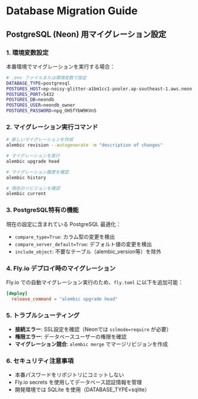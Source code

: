 # Database Migration Guide

## PostgreSQL (Neon) 用マイグレーション設定

### 1. 環境変数設定

本番環境でマイグレーションを実行する場合：

```bash
# .env ファイルまたは環境変数で設定
DATABASE_TYPE=postgresql
POSTGRES_HOST=ep-noisy-glitter-a1bm1cc1-pooler.ap-southeast-1.aws.neon.tech
POSTGRES_PORT=5432
POSTGRES_DB=neondb
POSTGRES_USER=neondb_owner
POSTGRES_PASSWORD=npg_OH5fYbW9KVnS
```

### 2. マイグレーション実行コマンド

```bash
# 新しいマイグレーションを作成
alembic revision --autogenerate -m "description of changes"

# マイグレーションを実行
alembic upgrade head

# マイグレーション履歴を確認
alembic history

# 現在のリビジョンを確認
alembic current
```

### 3. PostgreSQL特有の機能

現在の設定に含まれている PostgreSQL 最適化：

- `compare_type=True`: カラム型の変更を検出
- `compare_server_default=True`: デフォルト値の変更を検出
- `include_object`: 不要なテーブル（alembic_version等）を除外

### 4. Fly.io デプロイ時のマイグレーション

Fly.io での自動マイグレーション実行のため、`fly.toml` に以下を追加可能：

```toml
[deploy]
  release_command = "alembic upgrade head"
```

### 5. トラブルシューティング

- **接続エラー**: SSL設定を確認（Neonでは `sslmode=require` が必要）
- **権限エラー**: データベースユーザーの権限を確認
- **マイグレーション競合**: `alembic merge` でマージリビジョンを作成

### 6. セキュリティ注意事項

- 本番パスワードをリポジトリにコミットしない
- Fly.io secrets を使用してデータベース認証情報を管理
- 開発環境では SQLite を使用（DATABASE_TYPE=sqlite）